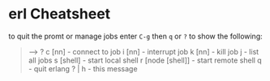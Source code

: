 # erl Cheatsheet

to quit the promt or manage jobs enter `C-g` then `q` or `?` to show the following:
> --> ?
> c [nn]            - connect to job
> i [nn]            - interrupt job
> k [nn]            - kill job
> j                 - list all jobs
> s [shell]         - start local shell
> r [node [shell]]  - start remote shell
> q                 - quit erlang
> ? | h             - this message
